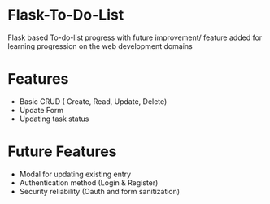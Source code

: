 # Flask-To-Do-List
Flask based To-do-list progress with future improvement/ feature added for learning progression on the web development domains


# Features
* Basic CRUD ( Create, Read, Update, Delete)
* Update Form
* Updating task status

# Future Features
* Modal for updating existing entry
* Authentication method (Login & Register)
* Security reliability (Oauth and form sanitization)